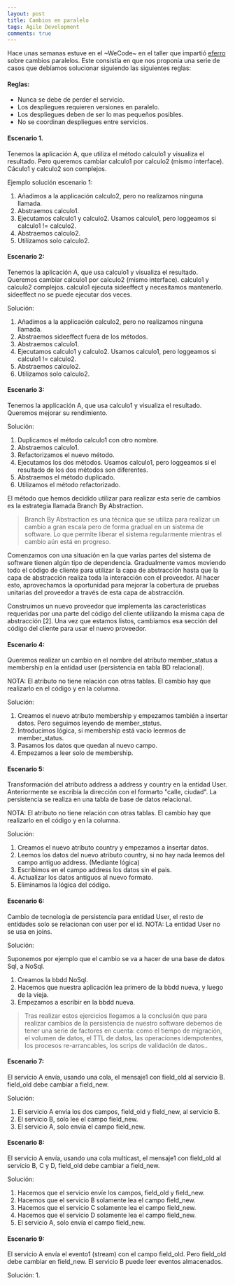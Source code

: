 ```yaml
---
layout: post
title: Cambios en paralelo
tags: Agile Development
comments: true
---
```


Hace unas semanas estuve en el ~WeCode~ en el taller que impartió <a href='http://www.eferro.net/' target='_blank'>eferro</a> sobre cambios paralelos. Este consistía en que nos proponia una serie de casos que debíamos solucionar siguiendo las siguientes reglas:

#### Reglas:
* Nunca se debe de perder el servicio.
* Los despliegues requieren versiones en paralelo.
* Los despliegues deben de ser lo mas pequeños posibles.
* No se coordinan despliegues entre servicios.


#### Escenario 1.
Tenemos la aplicación A, que utiliza el método calculo1 y visualiza el resultado. Pero queremos cambiar calculo1 por calculo2 (mismo interface).
Cáculo1 y calculo2 son complejos.

Ejemplo solución escenario 1:
1. Añadimos a la applicación calculo2, pero no realizamos ninguna llamada.
2. Abstraemos calculo1.
3. Ejecutamos calculo1 y calculo2. Usamos calculo1, pero loggeamos si calculo1 != calculo2.
4. Abstraemos calculo2.
5. Utilizamos solo calculo2.


#### Escenario 2:
Tenemos la aplicación A, que usa calculo1 y visualiza el resultado. Queremos cambiar calculo1 por calculo2 (mismo interface). calculo1 y calculo2 complejos. calculo1 ejecuta sideeffect y necesitamos mantenerlo. sideeffect no se puede ejecutar dos veces.


Solución:
1. Añadimos a la applicación calculo2, pero no realizamos ninguna llamada.
2. Abstraemos sideeffect fuera de los métodos.
3. Abstraemos calculo1.
4. Ejecutamos calculo1 y calculo2. Usamos calculo1, pero loggeamos si calculo1 != calculo2.
5. Abstraemos calculo2.
6. Utilizamos solo calculo2.

#### Escenario 3:
Tenemos la applicación A, que usa calculo1 y visualiza el resultado. Queremos mejorar su rendimiento.

Solución:
1. Duplicamos el método calculo1 con otro nombre.
2. Abstraemos calculo1.
3. Refactorizamos el nuevo método.
4. Ejecutamos los dos métodos. Usamos calculo1, pero loggeamos si el resultado de los dos métodos son diferentes.
5. Abstraemos el método duplicado.
6. Utilizamos el método refactorizado.

El método que hemos decidido utilizar para realizar esta serie de cambios es la estrategia llamada Branch By Abstraction.

> Branch By Abstraction es una técnica que se utiliza para realizar un cambio a gran escala pero de forma gradual en un sistema de software. Lo que permite liberar el sistema regularmente mientras el cambio aún está en progreso.

Comenzamos con una situación en la que varias partes del sistema de software tienen algún tipo de dependencia. Gradualmente vamos moviendo todo el código de cliente para utilizar la capa de abstracción hasta que la capa de abstracción realiza toda la interacción con el proveedor. Al hacer esto, aprovechamos la oportunidad para mejorar la cobertura de pruebas unitarias del proveedor a través de esta capa de abstracción.


Construimos un nuevo proveedor que implementa las características requeridas por una parte del código del cliente utilizando la misma capa de abstracción [2]. Una vez que estamos listos, cambiamos esa sección del código del cliente para usar el nuevo proveedor.

#### Escenario 4:
Queremos realizar un cambio en el nombre del atributo member_status a membership en la entidad user (persistencia en tabla BD relacional).

NOTA: El atributo no tiene relación con otras tablas. El cambio hay que realizarlo en el código y en la columna.

Solución:
1. Creamos el nuevo atributo membership y empezamos también a insertar datos. Pero seguimos leyendo de member_status.
2. Introducimos lógica, si membership está vacío leermos de member_status.
3. Pasamos los datos que quedan al nuevo campo.
4. Empezamos a leer solo de membership.

#### Escenario 5:

Transformación del atributo address a address y country en la entidad User. Anteriormente se escribía la dirección con el formarto "calle, ciudad".
La persistencia se realiza en una tabla de base de datos relacional.

NOTA: El atributo no tiene relación con otras tablas. El cambio hay que realizarlo en el código y en la columna.

Solución:
1. Creamos el nuevo atributo country y empezamos a insertar datos.
2. Leemos los datos del nuevo atributo country, si no hay nada leemos del campo antiguo address. (Mediante lógica)
3. Escribimos en el campo address los datos sin el pais.
4. Actualizar los datos antiguos al nuevo formato.
5. Eliminamos la lógica del código.

#### Escenario 6:

Cambio de tecnología de persistencia para entidad User, el resto de entidades solo se relacionan con user por el id.
NOTA: La entidad User no se usa en joins.

Solución:

Suponemos por ejemplo que el cambio se va a hacer de una base de datos Sql, a NoSql.
1. Creamos la bbdd NoSql.
2. Hacemos que nuestra aplicación lea primero de la bbdd nueva, y luego de la vieja.
3. Empezamos a escribir en la bbdd nueva.


> Tras realizar estos ejercicios llegamos a la conclusión que para realizar cambios de la persistencia de nuestro software debemos de tener una serie de factores en cuenta:
como el tiempo de migración, el volumen de datos, el TTL de datos, las operaciones idempotentes, los procesos re-arrancables, los scrips de validación de datos..


#### Escenario 7:
El servicio A envía, usando una cola, el mensaje1 con field_old al servicio B. field_old debe cambiar a field_new.

Solución:
1. El servicio A envía los dos campos, field_old y field_new, al servicio B.
2. El servicio B, solo lee el campo field_new.
3. El servicio A, solo envía el campo field_new.

#### Escenario 8:
El servicio A envía, usando una cola multicast, el mensaje1 con field_old al servicio B, C y D, field_old debe cambiar a field_new.

Solución:
1. Hacemos que el servicio envíe los campos, field_old y field_new.
2. Hacemos que el servicio B solamente lea el campo field_new.
3. Hacemos que el servicio C solamente lea el campo field_new.
4. Hacemos que el servicio D solamente lea el campo field_new.
5. El servicio A, solo envía el campo field_new.

#### Escenario 9:
El servicio A envía el evento1 (stream) con el campo field_old. Pero field_old debe cambiar en field_new. El servicio B puede leer eventos almacenados.

Solución:
1.
